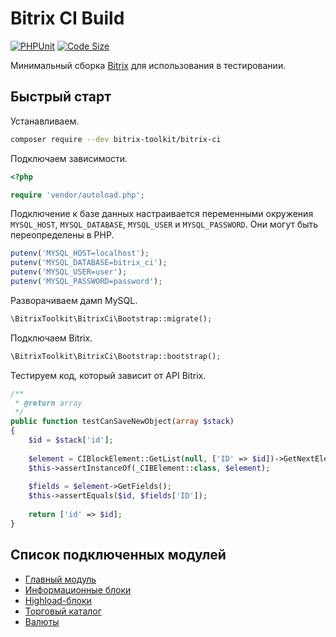 # Bitrix CI Build

[![PHPUnit](https://github.com/bitrix-toolkit/bitrix-ci/actions/workflows/php-unit.yml/badge.svg?branch=dev%2Fv20.0)](https://github.com/bitrix-toolkit/bitrix-ci/actions/workflows/php-unit.yml)
[![Code Size](https://img.shields.io/github/languages/code-size/bitrix-toolkit/bitrix-ci.svg)](https://packagist.org/packages/bitrix-toolkit/bitrix-ci)

Минимальный сборка [Bitrix](https://www.1c-bitrix.ru/products/cms/index.php) для использования в тестировании.

## Быстрый старт

Устанавливаем.

```bash
composer require --dev bitrix-toolkit/bitrix-ci
```

Подключаем зависимости.

```php
<?php

require 'vendor/autoload.php';
```

Подключение к базе данных настраивается переменными окружения `MYSQL_HOST`, `MYSQL_DATABASE`, `MYSQL_USER` и `MYSQL_PASSWORD`.
Они могут быть переопределены в PHP.

```php
putenv('MYSQL_HOST=localhost');
putenv('MYSQL_DATABASE=bitrix_ci');
putenv('MYSQL_USER=user');
putenv('MYSQL_PASSWORD=password');
```

Разворачиваем дамп MySQL.

```php
\BitrixToolkit\BitrixCi\Bootstrap::migrate();
```

Подключаем Bitrix.

```php
\BitrixToolkit\BitrixCi\Bootstrap::bootstrap();
```

Тестируем код, который зависит от API Bitrix.

```php
/**
 * @return array
 */
public function testCanSaveNewObject(array $stack)
{
    $id = $stack['id'];
    
    $element = CIBlockElement::GetList(null, ['ID' => $id])->GetNextElement();
    $this->assertInstanceOf(_CIBElement::class, $element);
    
    $fields = $element->GetFields();
    $this->assertEquals($id, $fields['ID']);
    
    return ['id' => $id];
}
```

## Список подключенных модулей

* [Главный модуль](https://dev.1c-bitrix.ru/api_help/main/index.php)
* [Информационные блоки](https://dev.1c-bitrix.ru/api_help/iblock/index.php)
* [Highload-блоки](https://dev.1c-bitrix.ru/api_help/hlblock/index.php)
* [Торговый каталог](https://dev.1c-bitrix.ru/api_help/catalog/index.php)
* [Валюты](https://dev.1c-bitrix.ru/api_help/currency/index.php)
